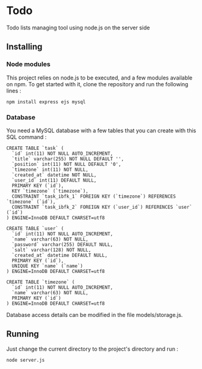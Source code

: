 Todo
====

Todo lists managing tool using node.js on the server side

## Installing

### Node modules

This project relies on node.js to be executed, and a few modules available on npm.
To get started with it, clone the repository and run the following lines :

```
npm install express ejs mysql
```

### Database

You need a MySQL database with a few tables that you can create with this SQL command :

```
CREATE TABLE `task` (
  `id` int(11) NOT NULL AUTO_INCREMENT,
  `title` varchar(255) NOT NULL DEFAULT '',
  `position` int(11) NOT NULL DEFAULT '0',
  `timezone` int(11) NOT NULL,
  `created_at` datetime NOT NULL,
  `user_id` int(11) DEFAULT NULL,
  PRIMARY KEY (`id`),
  KEY `timezone` (`timezone`),
  CONSTRAINT `task_ibfk_1` FOREIGN KEY (`timezone`) REFERENCES `timezone` (`id`),
  CONSTRAINT `task_ibfk_2` FOREIGN KEY (`user_id`) REFERENCES `user` (`id`)
) ENGINE=InnoDB DEFAULT CHARSET=utf8

CREATE TABLE `user` (
  `id` int(11) NOT NULL AUTO_INCREMENT,
  `name` varchar(63) NOT NULL,
  `password` varchar(255) DEFAULT NULL,
  `salt` varchar(128) NOT NULL,
  `created_at` datetime DEFAULT NULL,
  PRIMARY KEY (`id`),
  UNIQUE KEY `name` (`name`)
) ENGINE=InnoDB DEFAULT CHARSET=utf8

CREATE TABLE `timezone` (
  `id` int(11) NOT NULL AUTO_INCREMENT,
  `name` varchar(63) NOT NULL,
  PRIMARY KEY (`id`)
) ENGINE=InnoDB DEFAULT CHARSET=utf8
```

Database access details can be modified in the file models/storage.js.

## Running

Just change the current directory to the project's directory and run :

```
node server.js
```
